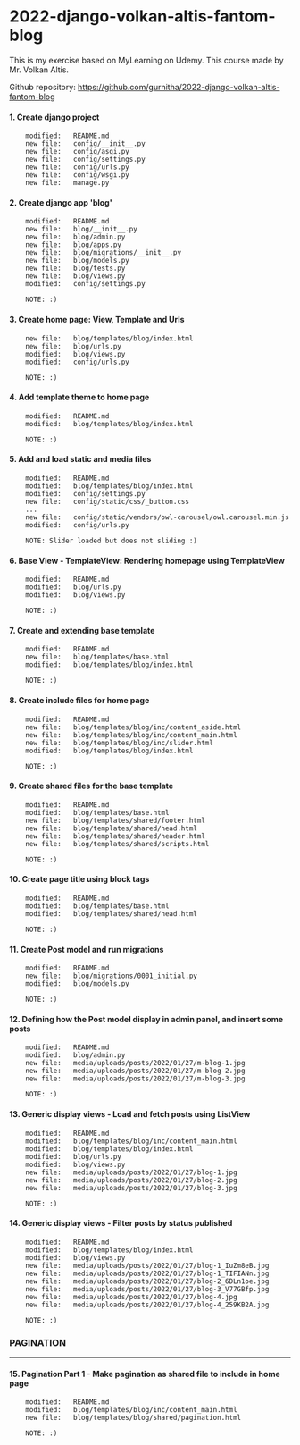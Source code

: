 # 2022-django-volkan-altis-fantom-blog
This is my exercise based on MyLearning on Udemy. This course made by Mr. Volkan Altis.

Github repository: https://github.com/gurnitha/2022-django-volkan-altis-fantom-blog


#### 1. Create django project

        modified:   README.md
        new file:   config/__init__.py
        new file:   config/asgi.py
        new file:   config/settings.py
        new file:   config/urls.py
        new file:   config/wsgi.py
        new file:   manage.py


#### 2. Create django app 'blog'

        modified:   README.md
        new file:   blog/__init__.py
        new file:   blog/admin.py
        new file:   blog/apps.py
        new file:   blog/migrations/__init__.py
        new file:   blog/models.py
        new file:   blog/tests.py
        new file:   blog/views.py
        modified:   config/settings.py

        NOTE: :)


#### 3. Create home page: View, Template and Urls

        new file:   blog/templates/blog/index.html
        new file:   blog/urls.py
        modified:   blog/views.py
        modified:   config/urls.py

        NOTE: :)


#### 4. Add template theme to home page

        modified:   README.md
        modified:   blog/templates/blog/index.html

        NOTE: :)


#### 5. Add and load static and media files

        modified:   README.md
        modified:   blog/templates/blog/index.html
        modified:   config/settings.py
        new file:   config/static/css/_button.css
        ...
        new file:   config/static/vendors/owl-carousel/owl.carousel.min.js
        modified:   config/urls.py

        NOTE: Slider loaded but does not sliding :)


#### 6. Base View - TemplateView: Rendering homepage using TemplateView

        modified:   README.md
        modified:   blog/urls.py
        modified:   blog/views.py

        NOTE: :)


#### 7. Create and extending base template

        modified:   README.md
        new file:   blog/templates/base.html
        modified:   blog/templates/blog/index.html       

        NOTE: :)


#### 8. Create include files for home page      

        modified:   README.md
        new file:   blog/templates/blog/inc/content_aside.html
        new file:   blog/templates/blog/inc/content_main.html
        new file:   blog/templates/blog/inc/slider.html
        modified:   blog/templates/blog/index.html
        
        NOTE: :)


#### 9. Create shared files for the base template

        modified:   README.md
        modified:   blog/templates/base.html
        new file:   blog/templates/shared/footer.html
        new file:   blog/templates/shared/head.html
        new file:   blog/templates/shared/header.html
        new file:   blog/templates/shared/scripts.html
        
        NOTE: :)


#### 10. Create page title using block tags

        modified:   README.md
        modified:   blog/templates/base.html
        modified:   blog/templates/shared/head.html
        
        NOTE: :)


#### 11. Create Post model and run migrations

        modified:   README.md
        new file:   blog/migrations/0001_initial.py
        modified:   blog/models.py
        
        NOTE: :)


#### 12. Defining how the Post model display in admin panel, and insert some posts

        modified:   README.md
        modified:   blog/admin.py
        new file:   media/uploads/posts/2022/01/27/m-blog-1.jpg
        new file:   media/uploads/posts/2022/01/27/m-blog-2.jpg
        new file:   media/uploads/posts/2022/01/27/m-blog-3.jpg
        
        NOTE: :)


#### 13. Generic display views - Load and fetch posts using ListView

        modified:   README.md
        modified:   blog/templates/blog/inc/content_main.html
        modified:   blog/templates/blog/index.html
        modified:   blog/urls.py
        modified:   blog/views.py
        new file:   media/uploads/posts/2022/01/27/blog-1.jpg
        new file:   media/uploads/posts/2022/01/27/blog-2.jpg
        new file:   media/uploads/posts/2022/01/27/blog-3.jpg
        
        NOTE: :)


#### 14. Generic display views - Filter posts by status published

        modified:   README.md
        modified:   blog/templates/blog/index.html
        modified:   blog/views.py
        new file:   media/uploads/posts/2022/01/27/blog-1_IuZm8eB.jpg
        new file:   media/uploads/posts/2022/01/27/blog-1_TIFIANn.jpg
        new file:   media/uploads/posts/2022/01/27/blog-2_6DLn1oe.jpg
        new file:   media/uploads/posts/2022/01/27/blog-3_V77GBfp.jpg
        new file:   media/uploads/posts/2022/01/27/blog-4.jpg
        new file:   media/uploads/posts/2022/01/27/blog-4_259KB2A.jpg
        
        NOTE: :)



### PAGINATION
--------------


#### 15. Pagination Part 1 - Make pagination as shared file to include in home page

        modified:   README.md
        modified:   blog/templates/blog/inc/content_main.html
        new file:   blog/templates/blog/shared/pagination.html      
        
        NOTE: :)

